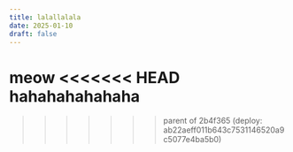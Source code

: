 ```yaml
---
title: lalallalala
date: 2025-01-10
draft: false
---
```

meow
<<<<<<< HEAD
hahahahahahaha
=======

>>>>>>> parent of 2b4f365 (deploy: ab22aeff011b643c7531146520a9c5077e4ba5b0)
